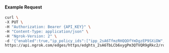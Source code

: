 <!-- Code generated for API Clients. DO NOT EDIT. -->

#### Example Request

```bash
curl \
-X PUT \
-H "Authorization: Bearer {API_KEY}" \
-H "Content-Type: application/json" \
-H "Ngrok-Version: 2" \
-d '{"enabled":true,"ip_policy_ids":["ipp_2sA6TfmzRHQQOfYmDgzEP9SXiDW","ipp_2sA6TdYdPWIIhyk3GqIWgrqDojm"]}' \
https://api.ngrok.com/edges/https/edghts_2sA6TbLCb6xygPm3QTVQR9gRkc2/routes/edghtsrt_2sA6TfbjcqarfAN0XGB12CuaDbd/ip_restriction
```
